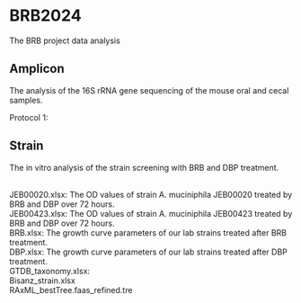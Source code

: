 # BRB2024
The BRB project data analysis

## Amplicon
The analysis of the 16S rRNA gene sequencing of the mouse oral and cecal samples. 

Protocol 1: 


## Strain
The in vitro analysis of the strain screening with BRB and DBP treatment. 

<br>JEB00020.xlsx: The OD values of strain A. muciniphila JEB00020 treated by BRB and DBP over 72 hours.
<br>JEB00423.xlsx: The OD values of strain A. muciniphila JEB00423 treated by BRB and DBP over 72 hours.
<br>BRB.xlsx: The growth curve parameters of our lab strains treated after BRB treatment.
<br>DBP.xlsx: The growth curve parameters of our lab strains treated after DBP treatment.
<br>GTDB_taxonomy.xlsx:
<br>Bisanz_strain.xlsx
<br>RAxML_bestTree.faas_refined.tre

